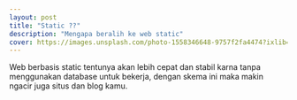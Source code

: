 ```yaml
---
layout: post
title: "Static ??"
description: "Mengapa beralih ke web static"
cover: https://images.unsplash.com/photo-1558346648-9757f2fa4474?ixlib=rb-1.2.1&ixid=MnwxMjA3fDB8MHxzZWFyY2h8NDR8fHdoaXRlfGVufDB8fDB8fA%3D%3D&auto=format&fit=crop&w=500&q=60
---
```

Web berbasis static tentunya akan lebih cepat dan stabil karna tanpa menggunakan database untuk bekerja, dengan skema ini maka makin ngacir juga situs dan blog kamu.